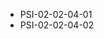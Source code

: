 <!--
    ATTENTION: This file was generated via gradle!
               Do NOT manually edit this file! Any such changes will be overwritten!
-->
* PSI-02-02-04-01
* PSI-02-02-04-02
